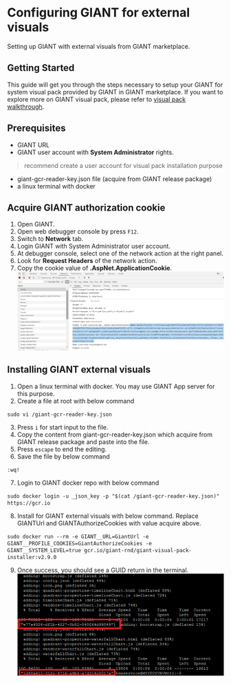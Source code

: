 # Configuring GIANT for external visuals
Setting up GIANT with external visuals from GIANT marketplace.

## Getting Started

This guide will get you through the steps necessary to setup your GIANT for system visual pack provided by GIANT in GIANT marketplace. 
If you want to explore more on GIANT visual pack, please refer to [visual pack walkthrough](https://github.com/fx-giant/giant-documentations/blob/master/visual/visual-pack-walkthrough.md).

## Prerequisites
- GIANT URL
- GIANT user account with **System Administrator** rights. 
> recommend create a user account for visual pack installation purpose
- giant-gcr-reader-key.json file (acquire from GIANT release package)
- a linux terminal with docker

## Acquire GIANT authorization cookie
1. Open GIANT.
2. Open web debugger console by press ``F12``.
3. Switch to **Network** tab.
4. Login GIANT with System Administrator user account.
5. At debugger console, select one of the network action at the right panel.
6. Look for **Request Headers** of the network action.
7. Copy the cookie value of **.AspNet.ApplicationCookie**.
![GIANT authorize cookie](./images/Setting_Up_Giant_Visual_Pack_01.png)


## Installing GIANT external visuals
1. Open a linux terminal with docker. You may use GIANT App server for this purpose.
2. Create a file at root with below command
```
sudo vi /giant-gcr-reader-key.json
```
3. Press ``i`` for start input to the file.
4. Copy the content from giant-gcr-reader-key.json which acquire from GIANT release package and paste into the file.
5. Press ``escape`` to end the editing.
6. Save the file by below command
```
:wq!
```
7. Login to GIANT docker repo with below command
```
sudo docker login -u _json_key -p "$(cat /giant-gcr-reader-key.json)" https://gcr.io
```
8. Install for GIANT external visuals with below command. Replace GIANTUrl and GIANTAuthorizeCookies with value acquire above.
```
sudo docker run --rm -e GIANT__URL=GiantUrl -e GIANT__PROFILE_COOKIES=GiantAuthorizeCookies -e GIANT__SYSTEM_LEVEL=true gcr.io/giant-rnd/giant-visual-pack-installer:v2.9.0
```
9. Once success, you should see a GUID return in the terminal. 
![success install](./images/Setting_Up_Giant_Visual_Pack_02.png)
